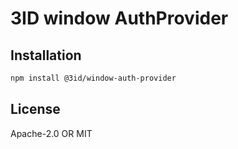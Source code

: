 # 3ID window AuthProvider

## Installation

```sh
npm install @3id/window-auth-provider
```

## License

Apache-2.0 OR MIT
